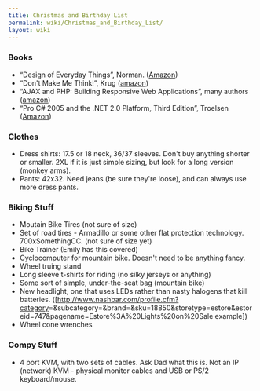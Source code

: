 ```yaml
---
title: Christmas and Birthday List
permalink: wiki/Christmas_and_Birthday_List/
layout: wiki
---
```


### Books

-   “Design of Everyday Things”, Norman.
    ([Amazon](http://www.amazon.com/Design-Everyday-Things-Donald-Norman/dp/0465067107/sr=8-1/qid=1164909028/ref=pd_bbs_sr_1/102-9596148-3812120?ie=UTF8&s=books))
-   “Don't Make Me Think!”, Krug
    ([amazon](http://www.amazon.com/Dont-Make-Me-Think-Usability/dp/0321344758/sr=1-2/qid=1164910344/ref=pd_bbs_sr_2/102-9596148-3812120?ie=UTF8&s=books))
-   “AJAX and PHP: Building Responsive Web Applications”, many authors
    ([amazon](http://www.amazon.com/AJAX-PHP-Building-Responsive-Applications/dp/1904811825/ref=pd_sim_b_2/102-9596148-3812120))
-   “Pro C\# 2005 and the .NET 2.0 Platform, Third Edition”, Troelsen
    ([Amazon](http://www.amazon.com/Pro-2005-NET-Platform-Third/dp/1590594193/sr=8-1/qid=1164909634/ref=pd_bbs_sr_1/102-9596148-3812120?ie=UTF8&s=books))

### Clothes

-   Dress shirts: 17.5 or 18 neck, 36/37 sleeves. Don't buy anything
    shorter or smaller. 2XL if it is just simple sizing, but look for a
    long version (monkey arms).
-   Pants: 42x32. Need jeans (be sure they're loose), and can always use
    more dress pants.

### Biking Stuff

-   Moutain Bike Tires (not sure of size)
-   Set of road tires - Armadillo or some other flat protection
    technology. 700xSomethingCC. (not sure of size yet)
-   Bike Trainer (Emily has this covered)
-   Cyclocomputer for mountain bike. Doesn't need to be anything fancy.
-   Wheel truing stand
-   Long sleeve t-shirts for riding (no silky jerseys or anything)
-   Some sort of simple, under-the-seat bag (mountain bike)
-   New headlight, one that uses LEDs rather than nasty halogens that
    kill batteries.
    (\[<http://www.nashbar.com/profile.cfm?category>=&subcategory=&brand=&sku=18850&storetype=estore&estoreid=747&pagename=Estore%3A%20Lights%20on%20Sale
    example\])
-   Wheel cone wrenches

### Compy Stuff

-   4 port KVM, with two sets of cables. Ask Dad what this is. Not an IP
    (network) KVM - physical monitor cables and USB or PS/2
    keyboard/mouse.

